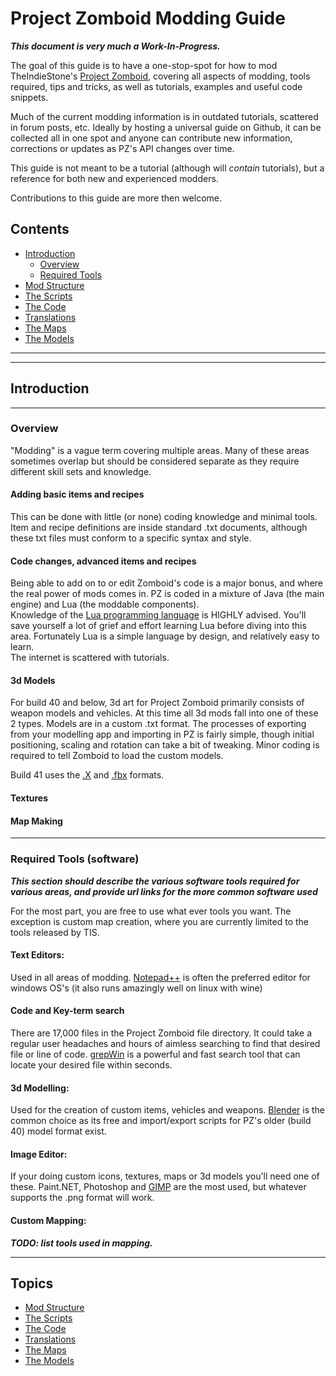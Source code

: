 # Project Zomboid Modding Guide
**_This document is very much a Work-In-Progress._**

The goal of this guide is to have a one-stop-spot for how to mod TheIndieStone's [Project Zomboid](https://projectzomboid.com), covering all aspects of modding, tools required, tips and tricks, as well as tutorials, examples and useful code snippets.

Much of the current modding information is in outdated tutorials, scattered in forum posts, etc. Ideally by hosting a universal guide on Github, it can be collected all in one spot and anyone can contribute new information, corrections or updates as PZ's API changes over time.

This guide is not meant to be a tutorial (although will *contain* tutorials), but a reference for both new and experienced modders.

Contributions to this guide are more then welcome.


## Contents
* [Introduction](#Introduction)
  * [Overview](#overview)  
  * [Required Tools](#required-tools-software)
* [Mod Structure](./structure/README.md)
* [The Scripts](./scripts/README.md)  
* [The Code](./api/README.md)  
* [Translations](./translations/README.md)  
* [The Maps](./mapping/README.md)  
* [The Models](./modelling/README.md)  

----------------------------------------------------------------------------------
----------------------------------------------------------------------------------
## Introduction

----------------------------------------
### Overview
"Modding" is a vague term covering multiple areas. Many of these areas sometimes overlap but should be considered separate as they require different skill sets and knowledge.

#### Adding basic items and recipes
This can be done with little (or none) coding knowledge and minimal tools. Item and recipe definitions are inside standard .txt documents, although these txt files must conform to a specific syntax and style.  

#### Code changes, advanced items and recipes
Being able to add on to or edit Zomboid's code is a major bonus, and where the real power of mods comes in. PZ is coded in a mixture of Java (the main engine) and Lua (the moddable components).  
Knowledge of the [Lua programming language](https://www.lua.org/) is HIGHLY advised. You'll save yourself a lot of grief and effort learning Lua before diving into this area. Fortunately Lua is a simple language by design, and relatively easy to learn.  
The internet is scattered with tutorials.

#### 3d Models
For build 40 and below, 3d art for Project Zomboid primarily consists of weapon models and vehicles. At this time all 3d mods fall into one of these 2 types.  Models are in a custom .txt format.
The processes of exporting from your modelling app and importing in PZ is fairly simple, though initial positioning, scaling and rotation can take a bit of tweaking. Minor coding is required to tell Zomboid to load the custom models.

Build 41 uses the [.X](https://en.wikipedia.org/wiki/.x) and [.fbx](https://en.wikipedia.org/wiki/FBX) formats.

#### Textures


#### Map Making

----------------------------------------
### Required Tools (software)
**_This section should describe the various software tools required for various areas, and provide url links for the more common software used_**

For the most part, you are free to use what ever tools you want. The exception is custom map creation, where you are currently limited to the tools released by TIS.

#### Text Editors:
Used in all areas of modding. [Notepad++](https://notepad-plus-plus.org) is often the preferred editor for windows OS's (it also runs amazingly well on linux with wine)

#### Code and Key-term search
There are 17,000 files in the Project Zomboid file directory. It could take a regular user headaches and hours of aimless searching to find that desired file or line of code. [grepWin](https://github.com/stefankueng/grepWin/releases/tag/2.0.3) is a powerful and fast search tool that can locate your desired file within seconds. 

#### 3d Modelling:
Used for the creation of custom items, vehicles and weapons. [Blender](https://blender.org) is the common choice as its free and import/export scripts for PZ's older (build 40) model format exist. 

#### Image Editor:
If your doing custom icons, textures, maps or 3d models you'll need one of these. Paint.NET, Photoshop and [GIMP](https://gimp.org) are the most used, but whatever supports the .png format will work.

#### Custom Mapping:
**_TODO: list tools used in mapping._**

----------------------------------------------------------------------------------

## Topics
* [Mod Structure](./structure/README.md)
* [The Scripts](./scripts/README.md)  
* [The Code](./api/README.md)  
* [Translations](./translations/README.md)  
* [The Maps](./mapping/README.md)  
* [The Models](./modelling/README.md)  

